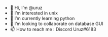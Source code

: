 - 👋 Hi, I’m @uruz
- 👀 I’m interested in unix
- 🌱 I’m currently learning python
- 💞️ I’m looking to collaborate on database GUI
- 📫 How to reach me : Discord Uruz#6183

<!---
uruzFR/uruzFR is a ✨ special ✨ repository because its `README.md` (this file) appears on your GitHub profile.
You can click the Preview link to take a look at your changes.
--->
